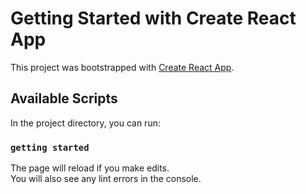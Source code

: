 # Getting Started with Create React App

This project was bootstrapped with [Create React App](https://github.com/facebook/create-react-app).

## Available Scripts

In the project directory, you can run:

### `getting started`

The page will reload if you make edits.\
You will also see any lint errors in the console.
